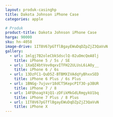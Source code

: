 ```yaml
---
layout: produk-casinghp
title: Dakota Johnson iPhone Case
categories: apple

# Produk
product-title: Dakota Johnson iPhone Case
harga: 90000
sku: hn-4058
image-drive: 1IT8V67pGTflBgayEWuDqDZpZjZ3QaVuN
gallery:
  - url: 1mlgj7B2oleCbkSdsclQ-02uOmcQeA8lj
    title: iPhone 5 / 5s / SE
  - url: 1XaQZ4btVov0qxvITFH22ULUsL6iAOy__
    title: iPhone 6 / 6s
  - url: 13DzFC1-QuD5Z-BTBMXIVAdqYyBhxxSED
    title: iPhone 6 Plus / 6s Plus
  - url: 1BNGg-7ujuvr18dCT5KepcPIf3O-p3BUR
    title: iPhone 7 / 8
  - url: 14FQhoagY4jQ1-zDFikMkGdLRmgykU1bq
    title: iPhone 7 Plus / 8 Plus
  - url: 1IT8V67pGTflBgayEWuDqDZpZjZ3QaVuN
    title: iPhone X
---
```

